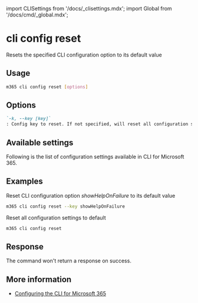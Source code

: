 <!-- DISCLAIMER: All secrets, passwords, and sensitive values in this document are examples only and not real credentials. -->
import CLISettings from '/docs/_clisettings.mdx';
import Global from '/docs/cmd/_global.mdx';

# cli config reset

Resets the specified CLI configuration option to its default value

## Usage

```sh
m365 cli config reset [options]
```

## Options

```md definition-list
`-k, --key [key]`
: Config key to reset. If not specified, will reset all configuration settings to default
```

<Global />

## Available settings

Following is the list of configuration settings available in CLI for Microsoft 365.

<CLISettings />

## Examples

Reset CLI configuration option _showHelpOnFailure_ to its default value

```sh
m365 cli config reset --key showHelpOnFailure
```

Reset all configuration settings to default

```sh
m365 cli config reset
```

## Response

The command won't return a response on success.

## More information

- [Configuring the CLI for Microsoft 365](../../../user-guide/configuring-cli.mdx)
